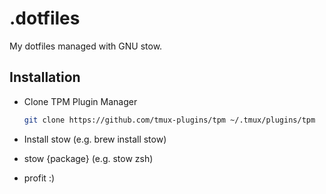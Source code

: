# .dotfiles

My dotfiles managed with GNU stow.

## Installation

- Clone TPM Plugin Manager

    ```bash
    git clone https://github.com/tmux-plugins/tpm ~/.tmux/plugins/tpm
    ```

- Install stow (e.g. brew install stow)
- stow {package} (e.g. stow zsh)
- profit :)
